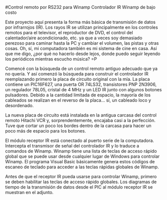 #Control remoto por RS232 para Winamp
Controlador IR Winamp de bajo costo

Este proyecto aquí presenta la forma más básica de transmisión de datos por infrarrojos (IR). Los rayos IR se utilizan principalmente en los controles remotos para el televisor, el reproductor de DVD, el control del calentador/aire acondicionado, etc. ya que a veces soy demasiado perezoso para caminar hasta la PC y cambiar el volumen, las pistas y otras cosas. Oh, sí, mi computadora también es mi sistema de cine en casa. Así que me digo, ¿por qué no hacerlo desde lejos, donde puedo seguir leyendo los periódicos mientras escucho música? =P

Comencé con la búsqueda de un control remoto antiguo adecuado que ya no quería.
Y así comenzó la búsqueda para construir el controlador IR reemplazando primero la placa de circuito original con la mía. La placa contiene un PIC16F627, una puerta OR 74LS32, transistores PNP 2N3906, un regulador 78L05, cristal de 4 MHz y un LED IR junto con algunos botones pulsadores.
Debido a la cantidad limitada de espacio, la mayoría de los cableados se realizan en el reverso de la placa... sí, un cableado loco y desordenado.

La nueva placa de circuito está instalada en la antigua carcasa del control remoto Hitachi VCR y, sorprendentemente, encajaba casi a la perfección. Tuve que cortar un poco los bordes dentro de la carcasa para hacer un poco más de espacio para los botones.

El módulo receptor IR está conectado al puerto serie de la computadora. Intercepta el transmisor de señal del controlador IR y lo traduce a comandos de Winamp. Winamp tiene una lista de teclas de acceso rápido global que se puede usar desde cualquier lugar de Windows para controlar Winamp. El programa Visual Basic básicamente genera estos códigos de escaneo de teclado para acceder a las teclas rápidas globales de Winamp.

Antes de que el receptor IR pueda usarse para controlar Winamp, primero se deben habilitar las teclas de acceso rápido globales.
Los diagramas de tiempo de la transmisión de datos desde el PIC al módulo receptor IR se muestran en el adjunto.
